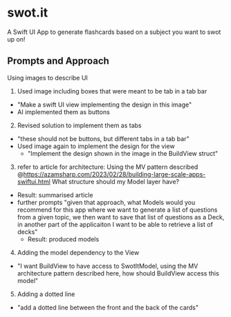 # swot.it
A Swift UI App to generate flashcards based on a subject you want to swot up on!

## Prompts and Approach

Using images to describe UI

1. Used image including boxes that were meant to be tab in a tab bar
  * "Make a swift UI view implementing the design in this image"
  * AI implemented them as buttons
2. Revised solution to implement them as tabs
  * "these should not be buttons, but different tabs in a tab bar"
  * Used image again to implement the design for the view
    * "Implement the design shown in the image in the BuildView struct"
3. refer to article for architecture: Using the MV pattern described @https://azamsharp.com/2023/02/28/building-large-scale-apps-swiftui.html What structure should my Model layer have?
  * Result: summarised article
  * further prompts "given that approach, what Models would you recommend for this app where we want to generate a list of questions from a given topic, we then want to save that list of questions as a Deck, in another part of the applicaiton I want to be able to retrieve a list of decks"
    * Result: produced models
4. Adding the model dependency to the View
  * "I want BuildView to have access to SwotItModel, using the MV architecture pattern described here, how should BuildView access this model"
5. Adding a dotted line
  * "add a dotted line between the front and the back of the cards"
